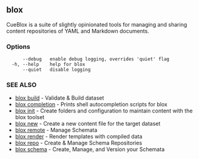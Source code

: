 ## blox

CueBlox is a suite of slightly opinionated tools for managing and sharing content repositories of YAML and Markdown documents.

### Options

```
      --debug   enable debug logging, overrides 'quiet' flag
  -h, --help    help for blox
      --quiet   disable logging
```

### SEE ALSO

* [blox build](/cmd/blox_build)	 - Validate & Build dataset
* [blox completion](/cmd/blox_completion)	 - Prints shell autocompletion scripts for blox
* [blox init](/cmd/blox_init)	 - Create folders and configuration to maintain content with the blox toolset
* [blox new](/cmd/blox_new)	 - Create a new content file for the target dataset
* [blox remote](/cmd/blox_remote)	 - Manage Schemata
* [blox render](/cmd/blox_render)	 - Render templates with compiled data
* [blox repo](/cmd/blox_repo)	 - Create & Manage Schema Repositories
* [blox schema](/cmd/blox_schema)	 - Create, Manage, and Version your Schemata

